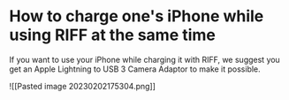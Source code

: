 # How to charge one's iPhone while using RIFF at the same time
If you want to use your iPhone while charging it with RIFF, we suggest you get an Apple Lightning to USB 3 Camera Adaptor to make it possible.

![[Pasted image 20230202175304.png]]